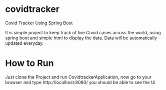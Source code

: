 # covidtracker
Covid Tracker Using Spring Boot

It is simple project to keep track of live Covid cases across the world, using spring boot and simple html to display the data. Data will be automatically updated everyday.


# How to Run
Just clone the Project and run CovidtrackerApplication, now go to your browser and type http://localhost:8080/ you should be able to see the UI
